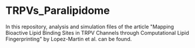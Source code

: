 # TRPVs_Paralipidome

In this repository, analysis and simulation files of the article "Mapping Bioactive Lipid Binding Sites in TRPV Channels through Computational Lipid Fingerprinting" by Lopez-Martin et al. can be found.
